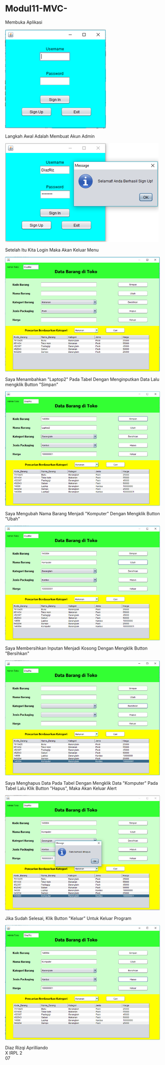 # Modul11-MVC-

Membuka Aplikasi <br>

![Screenshot](https://github.com/Cupumendewa/Modul11-MVC-/blob/master/login1.PNG) <br>

Langkah Awal Adalah Membuat Akun Admin <br>

![Screenshot](https://github.com/Cupumendewa/Modul11-MVC-/blob/master/login2.PNG) <br>

Setelah Itu Kita Login Maka Akan Keluar Menu <br>

![Screenshot](https://github.com/Cupumendewa/Modul11-MVC-/blob/master/Home1.PNG) <br>

Saya Menambahkan "Laptop2" Pada Tabel Dengan Menginputkan Data Lalu mengklik Button "Simpan" <br>

![Screenshot](https://github.com/Cupumendewa/Modul11-MVC-/blob/master/Home2.PNG) <br>

Saya Mengubah Nama Barang Menjadi "Komputer" Dengan Mengklik Button "Ubah" <br>

![Screenshot](https://github.com/Cupumendewa/Modul11-MVC-/blob/master/Home3.PNG) <br>

Saya Membersihkan Inputan Menjadi Kosong Dengan Mengklik Button "Bersihkan"<br>

![Screenshot](https://github.com/Cupumendewa/Modul11-MVC-/blob/master/Home4.PNG) <br>

Saya Menghapus Data Pada Tabel Dengan Mengklik Data "Komputer" Pada Tabel Lalu Klik Button "Hapus", Maka Akan Keluar Alert <br>

![Screenshot](https://github.com/Cupumendewa/Modul11-MVC-/blob/master/Home5.PNG) <br>

Jika Sudah Selesai, Klik Button "Keluar" Untuk Keluar Program

![Screenshot](https://github.com/Cupumendewa/Modul11-MVC-/blob/master/Home6.PNG) <br>

Diaz Rizqi Aprilliando <br>
X IRPL 2 <br>
07 <br>
